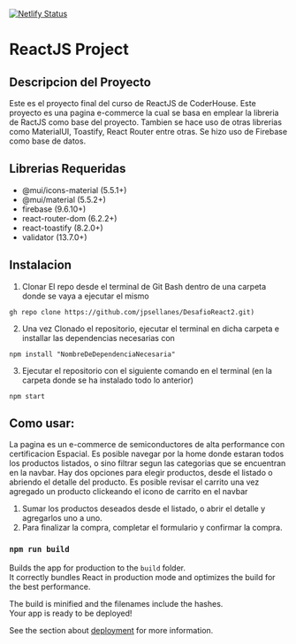 [![Netlify Status](https://api.netlify.com/api/v1/badges/40129c5e-7b83-4705-b2eb-6fe54725c722/deploy-status)](https://app.netlify.com/sites/regal-pithivier-9c6ccc/deploys)

# ReactJS Project

## Descripcion del Proyecto 

Este es el proyecto final del curso de ReactJS de CoderHouse. Este proyecto es una pagina e-commerce la cual se basa en emplear la libreria de RactJS como base del proyecto. Tambien se hace uso de otras librerias como MaterialUI, Toastify, React Router entre otras. Se hizo uso de Firebase como base de datos.

## Librerias Requeridas

- @mui/icons-material (5.5.1+)
- @mui/material (5.5.2+)
- firebase (9.6.10+)
- react-router-dom (6.2.2+)
- react-toastify (8.2.0+)
- validator (13.7.0+)

## Instalacion

1. Clonar El repo desde el terminal de Git Bash dentro de una carpeta donde se vaya a ejecutar el mismo
```
gh repo clone https://github.com/jpsellanes/DesafioReact2.git)
```
2. Una vez Clonado el repositorio, ejecutar el terminal en dicha carpeta e installar las dependencias necesarias con
```
npm install "NombreDeDependenciaNecesaria"
```
3. Ejecutar el repositorio con el siguiente comando en el terminal (en la carpeta donde se ha instalado todo lo anterior)
```
npm start
```

## Como usar:

La pagina es un e-commerce de semiconductores de alta performance con certificacion Espacial.
Es posible navegar por la home donde estaran todos los productos listados, o sino filtrar segun las categorias que se
encuentran en la navbar. Hay dos opciones para elegir productos, desde el listado o abriendo el detalle del producto. Es posible revisar el carrito una vez agregado un producto clickeando el icono de carrito en el navbar

1. Sumar los productos deseados desde el listado, o abrir el detalle y agregarlos uno a uno.
2. Para finalizar la compra, completar el formulario y confirmar la compra.


### `npm run build`

Builds the app for production to the `build` folder.\
It correctly bundles React in production mode and optimizes the build for the best performance.

The build is minified and the filenames include the hashes.\
Your app is ready to be deployed!

See the section about [deployment](https://facebook.github.io/create-react-app/docs/deployment) for more information.



